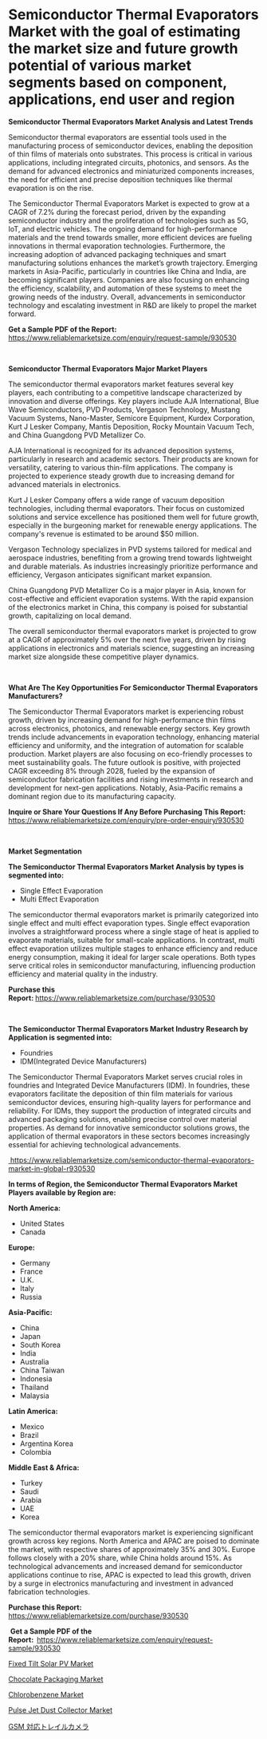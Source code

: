 <p><h1>Semiconductor Thermal Evaporators Market with the goal of estimating the market size and future growth potential of various market segments based on component, applications, end user and region</h1></p><p><strong>Semiconductor Thermal Evaporators Market Analysis and Latest Trends</strong></p>
<p><p>Semiconductor thermal evaporators are essential tools used in the manufacturing process of semiconductor devices, enabling the deposition of thin films of materials onto substrates. This process is critical in various applications, including integrated circuits, photonics, and sensors. As the demand for advanced electronics and miniaturized components increases, the need for efficient and precise deposition techniques like thermal evaporation is on the rise.</p><p>The Semiconductor Thermal Evaporators Market is expected to grow at a CAGR of 7.2% during the forecast period, driven by the expanding semiconductor industry and the proliferation of technologies such as 5G, IoT, and electric vehicles. The ongoing demand for high-performance materials and the trend towards smaller, more efficient devices are fueling innovations in thermal evaporation technologies. Furthermore, the increasing adoption of advanced packaging techniques and smart manufacturing solutions enhances the market’s growth trajectory. Emerging markets in Asia-Pacific, particularly in countries like China and India, are becoming significant players. Companies are also focusing on enhancing the efficiency, scalability, and automation of these systems to meet the growing needs of the industry. Overall, advancements in semiconductor technology and escalating investment in R&D are likely to propel the market forward.</p></p>
<p><strong>Get a Sample PDF of the Report:&nbsp;</strong> <a href="https://www.reliablemarketsize.com/enquiry/request-sample/930530">https://www.reliablemarketsize.com/enquiry/request-sample/930530</a></p>
<p>&nbsp;</p>
<p><strong>Semiconductor Thermal Evaporators Major Market Players</strong></p>
<p><p>The semiconductor thermal evaporators market features several key players, each contributing to a competitive landscape characterized by innovation and diverse offerings. Key players include AJA International, Blue Wave Semiconductors, PVD Products, Vergason Technology, Mustang Vacuum Systems, Nano-Master, Semicore Equipment, Kurdex Corporation, Kurt J Lesker Company, Mantis Deposition, Rocky Mountain Vacuum Tech, and China Guangdong PVD Metallizer Co.</p><p>AJA International is recognized for its advanced deposition systems, particularly in research and academic sectors. Their products are known for versatility, catering to various thin-film applications. The company is projected to experience steady growth due to increasing demand for advanced materials in electronics. </p><p>Kurt J Lesker Company offers a wide range of vacuum deposition technologies, including thermal evaporators. Their focus on customized solutions and service excellence has positioned them well for future growth, especially in the burgeoning market for renewable energy applications. The company's revenue is estimated to be around $50 million.</p><p>Vergason Technology specializes in PVD systems tailored for medical and aerospace industries, benefiting from a growing trend towards lightweight and durable materials. As industries increasingly prioritize performance and efficiency, Vergason anticipates significant market expansion.</p><p>China Guangdong PVD Metallizer Co is a major player in Asia, known for cost-effective and efficient evaporation systems. With the rapid expansion of the electronics market in China, this company is poised for substantial growth, capitalizing on local demand.</p><p>The overall semiconductor thermal evaporators market is projected to grow at a CAGR of approximately 5% over the next five years, driven by rising applications in electronics and materials science, suggesting an increasing market size alongside these competitive player dynamics.</p></p>
<p>&nbsp;</p>
<p><strong>What Are The Key Opportunities For Semiconductor Thermal Evaporators Manufacturers?</strong></p>
<p><p>The Semiconductor Thermal Evaporators market is experiencing robust growth, driven by increasing demand for high-performance thin films across electronics, photonics, and renewable energy sectors. Key growth trends include advancements in evaporation technology, enhancing material efficiency and uniformity, and the integration of automation for scalable production. Market players are also focusing on eco-friendly processes to meet sustainability goals. The future outlook is positive, with projected CAGR exceeding 8% through 2028, fueled by the expansion of semiconductor fabrication facilities and rising investments in research and development for next-gen applications. Notably, Asia-Pacific remains a dominant region due to its manufacturing capacity.</p></p>
<p><strong>Inquire or Share Your Questions If Any Before Purchasing This Report:</strong> <a href="https://www.reliablemarketsize.com/enquiry/pre-order-enquiry/930530">https://www.reliablemarketsize.com/enquiry/pre-order-enquiry/930530</a></p>
<p>&nbsp;</p>
<p><strong>Market Segmentation</strong></p>
<p><strong>The Semiconductor Thermal Evaporators Market Analysis by types is segmented into:</strong></p>
<p><ul><li>Single Effect Evaporation</li><li>Multi Effect Evaporation</li></ul></p>
<p><p>The semiconductor thermal evaporators market is primarily categorized into single effect and multi effect evaporation types. Single effect evaporation involves a straightforward process where a single stage of heat is applied to evaporate materials, suitable for small-scale applications. In contrast, multi effect evaporation utilizes multiple stages to enhance efficiency and reduce energy consumption, making it ideal for larger scale operations. Both types serve critical roles in semiconductor manufacturing, influencing production efficiency and material quality in the industry.</p></p>
<p><strong>Purchase this Report:&nbsp;</strong><a href="https://www.reliablemarketsize.com/purchase/930530">https://www.reliablemarketsize.com/purchase/930530</a></p>
<p>&nbsp;</p>
<p><strong>The Semiconductor Thermal Evaporators Market Industry Research by Application is segmented into:</strong></p>
<p><ul><li>Foundries</li><li>IDM(Integrated Device Manufacturers)</li></ul></p>
<p><p>The Semiconductor Thermal Evaporators Market serves crucial roles in foundries and Integrated Device Manufacturers (IDM). In foundries, these evaporators facilitate the deposition of thin film materials for various semiconductor devices, ensuring high-quality layers for performance and reliability. For IDMs, they support the production of integrated circuits and advanced packaging solutions, enabling precise control over material properties. As demand for innovative semiconductor solutions grows, the application of thermal evaporators in these sectors becomes increasingly essential for achieving technological advancements.</p></p>
<p><a href="https://www.reliablemarketsize.com/semiconductor-thermal-evaporators-market-in-global-r930530">&nbsp;https://www.reliablemarketsize.com/semiconductor-thermal-evaporators-market-in-global-r930530</a></p>
<p><strong>In terms of Region, the Semiconductor Thermal Evaporators Market Players available by Region are:</strong></p>
<p>
    <p> <strong> North America: </strong>
        <ul>
            <li>United States</li>
            <li>Canada</li>
        </ul>
        </p> 
    <p> <strong> Europe: </strong>
        <ul>
            <li>Germany</li>
            <li>France</li>
            <li>U.K.</li>
            <li>Italy</li>
            <li>Russia</li>
        </ul>
        </p> 
    <p> <strong> Asia-Pacific: </strong>
        <ul>
            <li>China</li>
            <li>Japan</li>
            <li>South Korea</li>
            <li>India</li>
            <li>Australia</li>
            <li>China Taiwan</li>
            <li>Indonesia</li>
            <li>Thailand</li>
            <li>Malaysia</li>
        </ul>
        </p> 
    <p> <strong> Latin America: </strong>
        <ul>
            <li>Mexico</li>
            <li>Brazil</li>
            <li>Argentina Korea</li>
            <li>Colombia</li>
        </ul>
        </p> 
    <p> <strong> Middle East & Africa: </strong>
        <ul>
            <li>Turkey</li>
            <li>Saudi</li>
            <li>Arabia</li>
            <li>UAE</li>
            <li>Korea</li>
        </ul>
    </p>
    </p>
<p><p>The semiconductor thermal evaporators market is experiencing significant growth across key regions. North America and APAC are poised to dominate the market, with respective shares of approximately 35% and 30%. Europe follows closely with a 20% share, while China holds around 15%. As technological advancements and increased demand for semiconductor applications continue to rise, APAC is expected to lead this growth, driven by a surge in electronics manufacturing and investment in advanced fabrication technologies.</p></p>
<p><strong>Purchase this Report: </strong><a href="https://www.reliablemarketsize.com/purchase/930530">https://www.reliablemarketsize.com/purchase/930530</a></p>
<p>&nbsp;<strong>Get a Sample PDF of the Report:&nbsp;&nbsp;</strong><a href="https://www.reliablemarketsize.com/enquiry/request-sample/930530">https://www.reliablemarketsize.com/enquiry/request-sample/930530</a></p>
<p><strong></strong></p>
<p><p><a href="https://www.linkedin.com/pulse/fixed-tilt-solar-pv-market-outlook-forecast-from-2024-2031-knowsurv-1lufe?trackingId=cVyusCBpRCOawcu%2Bq%2F3aLg%3D%3D">Fixed Tilt Solar PV Market</a></p><p><a href="https://issuu.com/reportprime-2/docs/chocolate-packaging-market-size-203_96d39fc9117f17">Chocolate Packaging Market</a></p><p><a href="https://issuu.com/reportprime-2/docs/chlorobenzene-market-size-2030.pptx_332b73755aff3d">Chlorobenzene Market</a></p><p><a href="https://medium.com/@sagorhossaincs33_80453/this-report-aims-to-provide-a-comprehensive-presentation-of-the-global-market-for-pulse-jet-dust-85a5dc5f0fc1">Pulse Jet Dust Collector Market</a></p><p><a href="https://medium.com/@giygjksk10/gsm-enabled-trail-cameras-market-%E3%81%AE%E3%82%B0%E3%83%AD%E3%83%BC%E3%83%90%E3%83%AB%E5%B8%82%E5%A0%B4%E6%A6%82%E8%A6%81%E3%81%AF-%E4%B8%96%E7%95%8C%E3%81%8A%E3%82%88%E3%81%B3%E4%B8%BB%E8%A6%81%E5%B8%82%E5%A0%B4%E3%81%AB%E3%81%8A%E3%81%91%E3%82%8B%E6%A5%AD%E7%95%8C%E3%81%AB%E5%BD%B1%E9%9F%BF%E3%82%92%E4%B8%8E%E3%81%88%E3%82%8B%E4%B8%BB%E8%A6%81%E3%81%AA%E3%83%88%E3%83%AC%E3%83%B3%E3%83%89%E3%81%AB%E3%81%A4%E3%81%84%E3%81%A6-%E7%8B%AC%E8%87%AA%E3%81%AE%E8%A6%96%E7%82%B9%E3%82%92%E6%8F%90%E4%BE%9B%E3%81%97%E3%81%BE%E3%81%99-fa816c42e394">GSM 対応トレイルカメラ</a></p></p>